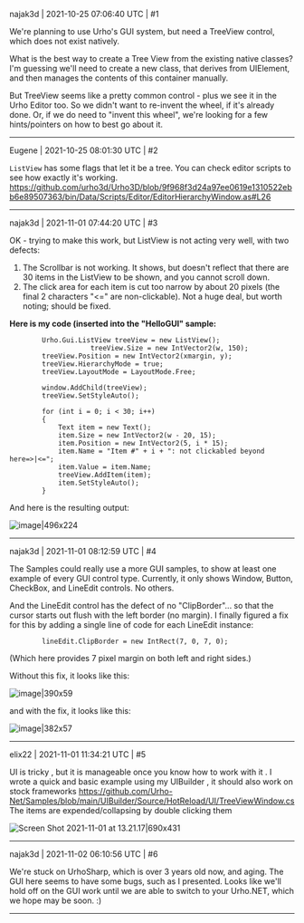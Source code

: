 najak3d | 2021-10-25 07:06:40 UTC | #1

We're planning to use Urho's GUI system, but need a TreeView control, which does not exist natively.

What is the best way to create a Tree View from the existing native classes?  I'm guessing we'll need to create a new class, that derives from UIElement, and then manages the contents of this container manually.

But TreeView seems like a pretty common control - plus we see it in the Urho Editor too.   So we didn't want to re-invent the wheel, if it's already done.   Or, if we do need to "invent this wheel", we're looking for a few hints/pointers on how to best go about it.

-------------------------

Eugene | 2021-10-25 08:01:30 UTC | #2

`ListView` has some flags that let it be a tree. You can check editor scripts to see how exactly it's working.
https://github.com/urho3d/Urho3D/blob/9f968f3d24a97ee0619e1310522ebb6e89507363/bin/Data/Scripts/Editor/EditorHierarchyWindow.as#L26

-------------------------

najak3d | 2021-11-01 07:44:20 UTC | #3

OK - trying to make this work, but ListView is not acting very well, with two defects:
1. The Scrollbar is not working.  It shows, but doesn't reflect that there are 30 items in the ListView to be shown, and you cannot scroll down.
2. The click area for each item is cut too narrow by about 20 pixels (the final 2 characters "<=" are non-clickable).   Not a huge deal, but worth noting; should be fixed.

**Here is my code (inserted into the "HelloGUI" sample:**

			Urho.Gui.ListView treeView = new ListView();
                        treeView.Size = new IntVector2(w, 150);
			treeView.Position = new IntVector2(xmargin, y);
			treeView.HierarchyMode = true;
			treeView.LayoutMode = LayoutMode.Free;

			window.AddChild(treeView);
			treeView.SetStyleAuto();

			for (int i = 0; i < 30; i++)
			{
				Text item = new Text();
				item.Size = new IntVector2(w - 20, 15);
				item.Position = new IntVector2(5, i * 15);
				item.Name = "Item #" + i + ": not clickabled beyond here=>|<=";
				item.Value = item.Name;
				treeView.AddItem(item);
				item.SetStyleAuto();
			}

And here is the resulting output:

![image|496x224](upload://yUWfkFFFGEsfwaWkZ4DGTHGHgnj.png)

-------------------------

najak3d | 2021-11-01 08:12:59 UTC | #4

The Samples could really use a more GUI samples, to show at least one example of every GUI control type.  Currently, it only shows Window, Button, CheckBox, and LineEdit controls.  No others.

And the LineEdit control has the defect of no "ClipBorder"... so that the cursor starts out flush with the left border (no margin).   I finally figured a fix for this by adding a single line of code for each LineEdit instance:

			lineEdit.ClipBorder = new IntRect(7, 0, 7, 0);

(Which here provides 7 pixel margin on both left and right sides.)

Without this fix, it looks like this:

![image|390x59](upload://cOZbGXRAFw0OZ1xwAUCdcheP9ZR.png)


and with the fix, it looks like this:

![image|382x57](upload://ue4vdL8lL9IKPtkZ14gyTVJgFPf.png)

-------------------------

elix22 | 2021-11-01 11:34:21 UTC | #5

UI is tricky , but it is manageable once you know how to work with it .
I wrote a quick and basic example using my UIBuilder , it should also work on stock frameworks
https://github.com/Urho-Net/Samples/blob/main/UIBuilder/Source/HotReload/UI/TreeViewWindow.cs 
The items are expended/collapsing by double clicking them

![Screen Shot 2021-11-01 at 13.21.17|690x431](upload://iUZNjdM4UwhTQePY8xGX82PFY0u.jpeg)

-------------------------

najak3d | 2021-11-02 06:10:56 UTC | #6

We're stuck on UrhoSharp, which is over 3 years old now, and aging.  The GUI here seems to have some  bugs, such as I presented.   Looks like we'll hold off on the GUI work until we are able to switch to your Urho.NET, which we hope may be soon.   :)

-------------------------

